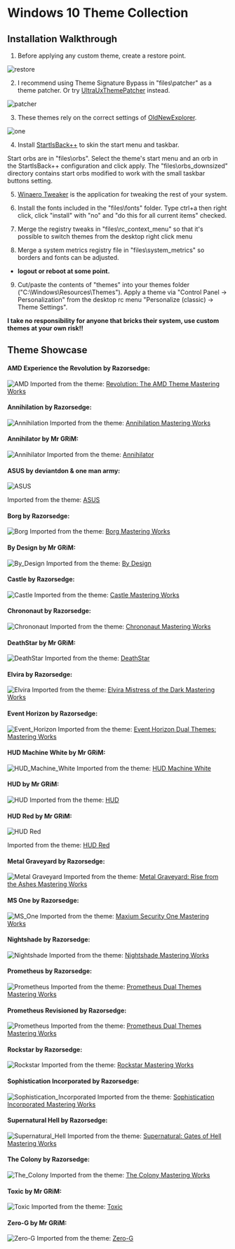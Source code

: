 Windows 10 Theme Collection
===========================
Installation Walkthrough
------------------------
1. Before applying any custom theme, create a restore point. 


![restore](https://github.com/OliverKurz/windows-10-themes-custom-selection/raw/master/images/restore.png)

2. I recommend using Theme Signature Bypass in "files\patcher" as a theme patcher. Or try [UltraUxThemePatcher](https://www.syssel.net/hoefs/software_uxtheme.php?lang=en) instead.

![patcher](https://github.com/OliverKurz/windows-10-themes-custom-selection/raw/master/images/patcher.png)

3. These themes rely on the correct settings of [OldNewExplorer](http://www.msfn.org/board/topic/170375-oldnewexplorer-118/).

![one](https://github.com/OliverKurz/windows-10-themes-custom-selection/raw/master/images/ONE.png)

4. Install [StartIsBack++](http://startisback.com/#download-tab) to skin the start menu and taskbar.

Start orbs are in "files\orbs". Select the theme's start menu and an orb in the StartIsBack++ configuration and click apply. The "files\orbs_downsized" directory contains start orbs modified to work with the small taskbar buttons setting.

5. [Winaero Tweaker](https://winaero.com/download.php?view.1796) is the application for tweaking the rest of your system.

6. Install the fonts included in the "files\fonts" folder. Type ctrl+a then right click, click "install" with "no" and "do this for all current items" checked.

7. Merge the registry tweaks in "files\rc_context_menu" so that it's possible to switch themes from the desktop right click menu

8.  Merge a system metrics registry file in "files\system_metrics" so borders and fonts can be adjusted.
+ **logout or reboot at some point.**

9. Cut/paste the contents of "themes" into your themes folder ("C:\Windows\Resources\Themes"). Apply a theme via "Control Panel -> Personalization" from the desktop rc menu "Personalize (classic) -> Theme Settings". 

**I take no responsibility for anyone that bricks their system, use custom themes at your own risk!!**

Theme Showcase
--------------
#### AMD Experience the Revolution by Razorsedge:
![AMD](https://github.com/OliverKurz/windows-10-themes-custom-selection/raw/master/images/AMD_Experience_the_Revolution_Preview.png)
Imported from the theme: [Revolution: The AMD Theme Mastering Works](http://virtualcustoms.net/showthread.php/73787-Revolution-The-AMD-Theme-Mastering-Works)

#### Annihilation by Razorsedge:
![Annihilation](https://github.com/OliverKurz/windows-10-themes-custom-selection/raw/master/images/Annihilation_Preview.png)
Imported from the theme: [Annihilation Mastering Works](http://virtualcustoms.net/showthread.php/73238-Annihilation-Mastering-Works)

#### Annihilator by Mr GRiM:
![Annihilator](https://github.com/OliverKurz/windows-10-themes-custom-selection/raw/master/images/Annihilator_Preview.png)
Imported from the theme: [Annihilator](http://virtualcustoms.net/showthread.php/66860-Annihilator-Windows-8-1-1-Theme)

#### ASUS by deviantdon & one man army:
![ASUS](https://github.com/OliverKurz/windows-10-themes-custom-selection/raw/master/images/No_Preview.png)

Imported from the theme: [ASUS](http://virtualcustoms.net/showthread.php/62820-Free%21%21-ASUS-Premium-Theme-pack)

#### Borg by Razorsedge:
![Borg](https://github.com/OliverKurz/windows-10-themes-custom-selection/raw/master/images/Borg_Preview.png)
Imported from the theme: [Borg Mastering Works](http://virtualcustoms.net/showthread.php/73239-Borg-Mastering-Works)

#### By Design by Mr GRiM:
![By_Design](https://github.com/OliverKurz/windows-10-themes-custom-selection/raw/master/images/By_Design_Preview.png)
Imported from the theme: [By Design](http://virtualcustoms.net/showthread.php/66981-By-Design-Windows-8-1-1-Theme)

#### Castle by Razorsedge:
![Castle](https://github.com/OliverKurz/windows-10-themes-custom-selection/raw/master/images/Castle_Preview.png)
Imported from the theme: [Castle Mastering Works](http://virtualcustoms.net/showthread.php/73240-Castle-Mastering-Works)

#### Chrononaut by Razorsedge:
![Chrononaut](https://github.com/OliverKurz/windows-10-themes-custom-selection/raw/master/images/Chrononaut_Preview.png)
Imported from the theme: [Chrononaut Mastering Works](http://virtualcustoms.net/showthread.php/73241-Chrononaut-Mastering-Works)

#### DeathStar by Mr GRiM:
![DeathStar](https://github.com/OliverKurz/windows-10-themes-custom-selection/raw/master/images/DeathStar_Preview.png)
Imported from the theme: [DeathStar](http://virtualcustoms.net/showthread.php/66891-DeathStar-Windows-8-1-1-Theme)

#### Elvira by Razorsedge:
![Elvira](https://github.com/OliverKurz/windows-10-themes-custom-selection/raw/master/images/Elvira_Preview.png)
Imported from the theme: [Elvira Mistress of the Dark Mastering Works](http://virtualcustoms.net/showthread.php/73254-Elvira-Mistress-of-the-Dark-Mastering-Works)

#### Event Horizon by Razorsedge:
![Event_Horizon](https://github.com/OliverKurz/windows-10-themes-custom-selection/raw/master/images/Event_Horizon_Preview.png)
Imported from the theme: [Event Horizon Dual Themes: Mastering Works](http://virtualcustoms.net/showthread.php/74520-Event-Horizon-Dual-Themes-Mastering-Works)

#### HUD Machine White by Mr GRiM:
![HUD_Machine_White](https://github.com/OliverKurz/windows-10-themes-custom-selection/raw/master/images/HUD_Machine_White_Preview.png)
Imported from the theme: [HUD Machine White](http://virtualcustoms.net/showthread.php/77756-HUD-Machine-White-for-Windows-8-1)

#### HUD by Mr GRiM:
![HUD](https://github.com/OliverKurz/windows-10-themes-custom-selection/raw/master/images/HUD_Preview.png)
Imported from the theme: [HUD](http://virtualcustoms.net/showthread.php/33932-FREE%21%21-HUD-Premium-Windows-7-Theme)

#### HUD Red by Mr GRiM:
![HUD Red](https://github.com/OliverKurz/windows-10-themes-custom-selection/raw/master/images/No_Preview.png)

Imported from the theme: [HUD Red](http://virtualcustoms.net/showthread.php/66896-HUD-Red-Windows-8-1-1-Theme)

#### Metal Graveyard by Razorsedge:
![Metal Graveyard](https://github.com/OliverKurz/windows-10-themes-custom-selection/raw/master/images/Metal_Graveyard_Preview.png)
Imported from the theme: [Metal Graveyard: Rise from the Ashes Mastering Works](http://virtualcustoms.net/showthread.php/73244-Metal-Graveyard-Rise-from-the-Ashes-Mastering-Works)

#### MS One by Razorsedge:
![MS_One](https://github.com/OliverKurz/windows-10-themes-custom-selection/raw/master/images/MS_One_Preview.png)
Imported from the theme: [Maxium Security One Mastering Works](http://virtualcustoms.net/showthread.php/73245-Maxium-Security-One-Mastering-Works)

#### Nightshade by Razorsedge:
![Nightshade](https://github.com/OliverKurz/windows-10-themes-custom-selection/raw/master/images/Nightshade_Preview.png)
Imported from the theme: [Nightshade Mastering Works](http://virtualcustoms.net/showthread.php/73575-Nightshade-Mastering-Works)

#### Prometheus by Razorsedge:
![Prometheus](https://github.com/OliverKurz/windows-10-themes-custom-selection/raw/master/images/Prometheus_Preview.png)
Imported from the theme: [Prometheus Dual Themes Mastering Works](http://virtualcustoms.net/showthread.php/73248-Prometheus-Dual-Themes-Mastering-Works)

#### Prometheus Revisioned by Razorsedge:
![Prometheus](https://github.com/OliverKurz/windows-10-themes-custom-selection/raw/master/images/Prometheus_Revisioned_Preview.png)
Imported from the theme: [Prometheus Dual Themes Mastering Works](http://virtualcustoms.net/showthread.php/73248-Prometheus-Dual-Themes-Mastering-Works)

#### Rockstar by Razorsedge:
![Rockstar](https://github.com/OliverKurz/windows-10-themes-custom-selection/raw/master/images/Rockstar_Preview.png)
Imported from the theme: [Rockstar Mastering Works](http://virtualcustoms.net/showthread.php/74245-Rockstar-Mastering-Works)

#### Sophistication Incorporated by Razorsedge:
![Sophistication_Incorporated](https://github.com/OliverKurz/windows-10-themes-custom-selection/raw/master/images/Sophistication_Incorporated_Preview.png)
Imported from the theme: [Sophistication Incorporated Mastering Works](http://virtualcustoms.net/showthread.php/73252-Sophistication-Incorporated-Mastering-Works)

#### Supernatural Hell by Razorsedge:
![Supernatural_Hell](https://github.com/OliverKurz/windows-10-themes-custom-selection/raw/master/images/Supernatural_Hell_Preview.png)
Imported from the theme: [Supernatural: Gates of Hell Mastering Works](http://virtualcustoms.net/showthread.php/73253-Supernatural-Gates-of-Hell-Mastering-Works)

#### The Colony by Razorsedge:
![The_Colony](https://github.com/OliverKurz/windows-10-themes-custom-selection/raw/master/images/The_Colony_Preview.png)
Imported from the theme: [The Colony Mastering Works](http://virtualcustoms.net/showthread.php/73251-The-Colony-Mastering-Works)

#### Toxic by Mr GRiM:
![Toxic](https://github.com/OliverKurz/windows-10-themes-custom-selection/raw/master/images/Toxic_Preview.png)
Imported from the theme: [Toxic](http://virtualcustoms.net/showthread.php/66895-Toxic-Windows-8-1-1-Theme)

#### Zero-G by Mr GRiM:
![Zero-G](https://github.com/OliverKurz/windows-10-themes-custom-selection/raw/master/images/Zero-G_Preview.png)
Imported from the theme: [Zero-G](http://virtualcustoms.net/showthread.php/66862-Zero-G-1-0-Windows-8-1-1-Theme)